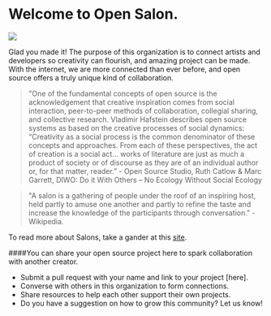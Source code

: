 # Welcome to Open Salon.

![](http://horizon.io/images/community.png)

Glad you made it!  The purpose of this organization is to connect artists and developers so creativity can flourish, and amazing project can be made.  With the internet, we are more connected than ever before, and open source offers a truly unique kind of collaboration.

>"One of the fundamental concepts of open source is the acknowledgement that creative inspiration comes from social interaction, peer-to-peer methods of collaboration, collegial sharing, and collective research. Vladimir Hafstein describes open source systems as based on the creative processes of social dynamics: “Creativity as a social process is the common denominator of these concepts and approaches. From each of these perspectives, the act of creation is a social act… works of literature are just as much a product of society or of discourse as they are of an individual author or, for that matter, reader.”   - Open Source Studio, Ruth Catlow & Marc Garrett, DIWO: Do it With Others – No Ecology Without Social Ecology 

>"A salon is a gathering of people under the roof of an inspiring host, held partly to amuse one another and partly to refine the taste and increase the knowledge of the participants through conversation." - Wikipedia.

To read more about Salons, take a gander at this [site](http://www.bdavetian.com/salonhistory.html).

####You can share your open source project here to spark collaboration with another creator.

- Submit a pull request with your name and link to your project [here].
- Converse with others in this organization to form connections.
- Share resources to help each other support their own projects.
- Do you have a suggestion on how to grow this community?  Let us know!


